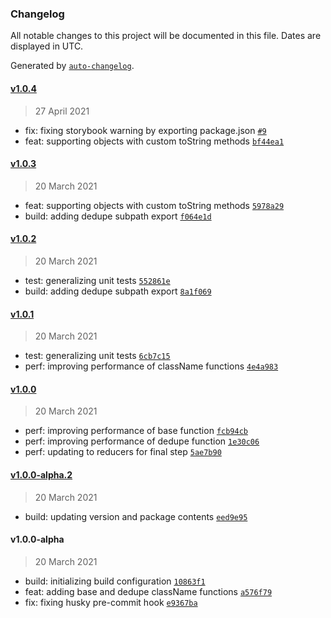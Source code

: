 ### Changelog

All notable changes to this project will be documented in this file. Dates are displayed in UTC.

Generated by [`auto-changelog`](https://github.com/CookPete/auto-changelog).

#### [v1.0.4](https://github.com/ekim088/classnames/compare/v1.0.3...v1.0.4)

> 27 April 2021

- fix: fixing storybook warning by exporting package.json [`#9`](https://github.com/ekim088/classnames/pull/9)
- feat: supporting objects with custom toString methods [`bf44ea1`](https://github.com/ekim088/classnames/commit/bf44ea18fb92bb6f34530c899821bff19bde63ee)

#### [v1.0.3](https://github.com/ekim088/classnames/compare/v1.0.2...v1.0.3)

> 20 March 2021

- feat: supporting objects with custom toString methods [`5978a29`](https://github.com/ekim088/classnames/commit/5978a29db60e3722000fc76d6d1fd2c5931687b0)
- build: adding dedupe subpath export [`f064e1d`](https://github.com/ekim088/classnames/commit/f064e1dd8a836a2b670083295deae120582c5b0a)

#### [v1.0.2](https://github.com/ekim088/classnames/compare/v1.0.1...v1.0.2)

> 20 March 2021

- test: generalizing unit tests [`552861e`](https://github.com/ekim088/classnames/commit/552861e40c09b046551e1d3f19666017cdfd3d93)
- build: adding dedupe subpath export [`8a1f069`](https://github.com/ekim088/classnames/commit/8a1f0699ae35554e7a3e048447927931892b65e4)

#### [v1.0.1](https://github.com/ekim088/classnames/compare/v1.0.0...v1.0.1)

> 20 March 2021

- test: generalizing unit tests [`6cb7c15`](https://github.com/ekim088/classnames/commit/6cb7c150625fd6792c5ee7e36360301834e72212)
- perf: improving performance of className functions [`4e4a983`](https://github.com/ekim088/classnames/commit/4e4a9830c548027ec8aca3fadc248307289431bf)

#### [v1.0.0](https://github.com/ekim088/classnames/compare/v1.0.0-alpha.2...v1.0.0)

> 20 March 2021

- perf: improving performance of base function [`fcb94cb`](https://github.com/ekim088/classnames/commit/fcb94cb18f29e1aa962a6499d34b334a6c7e39dd)
- perf: improving performance of dedupe function [`1e30c06`](https://github.com/ekim088/classnames/commit/1e30c0664c389854cb693f2713845f325b0a4f53)
- perf: updating to reducers for final step [`5ae7b90`](https://github.com/ekim088/classnames/commit/5ae7b90e69484333786790a88415602386270ce5)

#### [v1.0.0-alpha.2](https://github.com/ekim088/classnames/compare/v1.0.0-alpha...v1.0.0-alpha.2)

> 20 March 2021

- build: updating version and package contents [`eed9e95`](https://github.com/ekim088/classnames/commit/eed9e95f8aa0df872ec9a92fe0833845ac73952e)

#### v1.0.0-alpha

> 20 March 2021

- build: initializing build configuration [`10863f1`](https://github.com/ekim088/classnames/commit/10863f1d76ccaefa2987b76b9c05b47f9d3e09c3)
- feat: adding base and dedupe className functions [`a576f79`](https://github.com/ekim088/classnames/commit/a576f7984ea262606f7bac12c7489a69e85505f6)
- fix: fixing husky pre-commit hook [`e9367ba`](https://github.com/ekim088/classnames/commit/e9367ba96240a5bb3ae10401f215c01e9a4b88f0)
